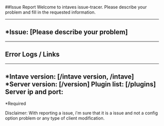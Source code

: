 ##Issue Report
Welcome to intaves issue-tracer.
Please describe your problem and fill in the requested information.

---
 *Issue: [Please describe your problem]
---

---
 Error Logs / Links
---

---
*Intave version: [/intave version, /intave]
*Server version: [/version]
Plugin list: [/plugins]
Server ip and port:
---

*Required

Disclaimer:
  With reporting a issue, i'm sure that it is a issue and not a config option problem or any type of client modification.
